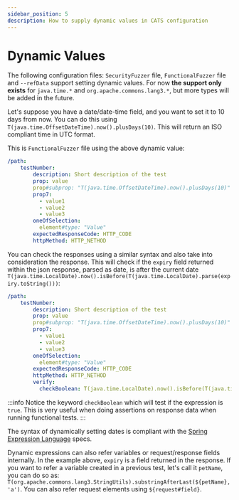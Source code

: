 ```yaml
---
sidebar_position: 5
description: How to supply dynamic values in CATS configuration
---
```


# Dynamic Values
The following configuration files: `SecurityFuzzer` file, `FunctionalFuzzer` file and `--refData` support setting dynamic values.
For now **the support only exists** for `java.time.*` and `org.apache.commons.lang3.*`, but more types will be added in the future.

Let's suppose you have a date/date-time field, and you want to set it to 10 days from now. You can do this using `T(java.time.OffsetDateTime).now().plusDays(10)`.
This will return an ISO compliant time in UTC format.

This is `FunctionalFuzzer` file using the above dynamic value:
```yaml
/path:
    testNumber:
        description: Short description of the test
        prop: value
        prop#subprop: "T(java.time.OffsetDateTime).now().plusDays(10)"
        prop7:
          - value1
          - value2
          - value3
        oneOfSelection:
          element#type: "Value"
        expectedResponseCode: HTTP_CODE
        httpMethod: HTTP_NETHOD
```

You can check the responses using a similar syntax and also take into consideration the response. 
This will check if the `expiry` field returned within the json response, parsed as date, is after the current date ` T(java.time.LocalDate).now().isBefore(T(java.time.LocalDate).parse(expiry.toString()))`: 

```yaml
/path:
    testNumber:
        description: Short description of the test
        prop: value
        prop#subprop: "T(java.time.OffsetDateTime).now().plusDays(10)"
        prop7:
          - value1
          - value2
          - value3
        oneOfSelection:
          element#type: "Value"
        expectedResponseCode: HTTP_CODE
        httpMethod: HTTP_NETHOD
        verify:
          checkBoolean: T(java.time.LocalDate).now().isBefore(T(java.time.LocalDate).parse(expiry.toString()))
```

:::info
Notice the keyword `checkBoolean` which will test if the expression is `true`. This is very useful when doing assertions on response data when running functional tests.
:::

The syntax of dynamically setting dates is compliant with the [Spring Expression Language](https://docs.spring.io/spring-framework/docs/3.0.x/reference/expressions.html) specs.

Dynamic expressions can also refer variables or request/response fields internally. In the example above, `expiry` is a field returned in the response.
If you want to refer a variable created in a previous test, let's call it `petName`, you can do so as: `T(org.apache.commons.lang3.StringUtils).substringAfterLast(${petName},'a')`.
You can also refer request elements using `${request#field}`.